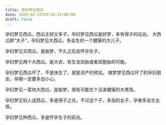 ```yaml
---
title: 孕妇梦见西瓜
date: 2020-02-15T20:54:12+08:00
draft: false
---
```


孕妇梦见西瓜，西瓜主财又多子，孕妇梦见西瓜是好梦，多有得子的征兆。
大西瓜即“大子”，孕妇梦见大西瓜，多会生的一个健康的大儿子。

孕妇梦见买西瓜，是胎梦，不久之后会怀孕生子。

孕妇梦见两个大西瓜，是大吉，有生龙凤胎或者双胞胎的可能。

孕妇梦见西瓜坏了，不是快生了，就是流产的预兆。
做梦梦见西瓜坏了的孕妇朋友，孕期一定要多加小心。

孕妇梦见一菜地大西瓜，是胎梦，很有可能生个活泼健康的大男孩。

孕妇梦见别人送西瓜，多是得子之兆，不过这个子，多指的女子，孕者多会生女孩。

孕妇梦见种西瓜，多是怀孕生子的前兆。

